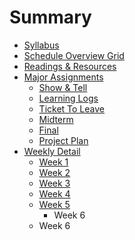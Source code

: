 # Summary

* [Syllabus](README.md)
* [Schedule Overview Grid](schedule_overview_grid.md)
* [Readings & Resources](readings_resources.md)
* [Major Assignments](assignments/assignments.md)
   * [Show & Tell](assignments/show_and_tells.md)
   * [Learning Logs](assignments/learninglogs.md)
   * [Ticket To Leave](assignments/ticket_to_leave.md)
   * [Midterm](assignments/midterm.md)
   * [Final](assignments/final.md)
   * [Project Plan](assignments/project_plan.md)
* [Weekly Detail](weekly_detail/README.md)
   * [Week 1](weekly_detail/week1.md)
   * [Week 2](weekly_detail/week2.md)
   * [Week 3](weekly_detail/week_3.md)
   * [Week 4](weekly_detail/week_4.md)
   * [Week 5](weekly_detail/week_5.md)
       * Week 6
   * Week 6

